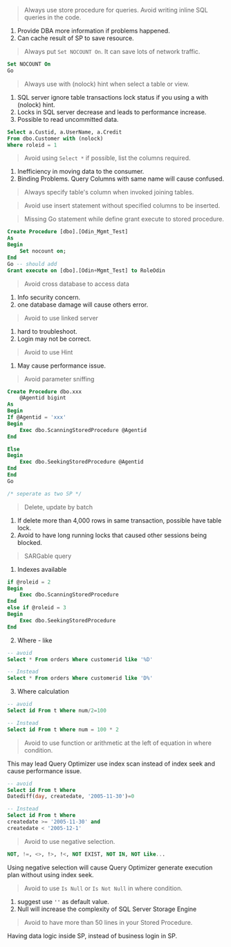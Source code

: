 > Always use store procedure for queries. Avoid writing inline SQL queries in the code.

1.  Provide DBA more information if problems happened.
2. Can cache result of SP to save resource.

> Always put `Set NOCOUNT On`. It can save lots of network traffic.

```SQL
Set NOCOUNT On
Go
```

>Always use with (nolock) hint when select a table or view.

1. SQL server ignore table transactions lock status if you using a with (nolock) hint.
2. Locks in SQL server decrease and leads to performance increase.
3. Possible to read uncommitted data.

```SQL
Select a.Custid, a.UserName, a.Credit
From dbo.Customer with (nolock)
Where roleid = 1
```

> Avoid using `Select *` if possible, list the columns required.

1. Inefficiency in moving data to the consumer.
2. Binding Problems. Query Columns with same name will cause confused.

> Always specify table's column when invoked joining tables.

>Avoid use insert statement without specified columns to be inserted.

> Missing Go statement while define grant execute to stored procedure.

```SQL
Create Procedure [dbo].[Odin_Mgmt_Test]
As
Begin
	Set nocount on;
End
Go -- should add 
Grant execute on [dbo].[Odin+Mgmt_Test] to RoleOdin
```
> Avoid cross database to access data

1. Info security concern.
2. one database damage will cause others error.

> Avoid to use linked server

1. hard to troubleshoot.
2. Login may not be correct.

> Avoid to use Hint

1. May cause performance issue.

> Avoid parameter sniffing 

```SQL
Create Procedure dbo.xxx
	@Agentid bigint
As
Begin
If @Agentid = 'xxx'
Begin
	Exec dbo.ScanningStoredProcedure @Agentid
End

Else
Begin
	Exec dbo.SeekingStoredProcedure @Agentid
End
End
Go

/* seperate as two SP */
```

> Delete, update by batch

1. If delete more than 4,000 rows in same transaction, possible have table lock.
2. Avoid to have long running locks that caused other sessions being blocked.

> SARGable query 

1. Indexes available

```SQL
if @roleid = 2
Begin
	Exec dbo.ScanningStoredProcedure
End
else if @roleid = 3
Begin
	Exec dbo.SeekingStoredProcedure
End
```

2. Where - like

```SQL
-- avoid
Select * From orders Where customerid like '%D'

-- Instead
Select * From orders Where customerid like 'D%'
```

3. Where calculation

```SQL
-- avoid 
Select id From t Where num/2=100

-- Instead 
Select id From t Where num = 100 * 2
```

> Avoid to use function or arithmetic at the left of equation in where condition.

This may lead Query Optimizer use index scan instead of index seek and cause performance issue.

```SQL
-- avoid 
Select id From t Where
Datediff(day, createdate, '2005-11-30')=0

-- Instead
Select id From t Where
createdate >= '2005-11-30' and
createdate < '2005-12-1'
```

>Avoid to use negative selection.

```SQL
NOT, !=, <>, !>, !<, NOT EXIST, NOT IN, NOT Like...
```

Using negative selection will cause Query Optimizer generate execution plan without using index seek.

> Avoid to use `Is Null` or `Is Not Null` in where condition.

1. suggest use `''` as default value.
2. Null will increase the complexity of SQL Server Storage Engine

> Avoid to have more than 50 lines in your Stored Procedure.

Having data logic inside SP, instead of business login in SP.
